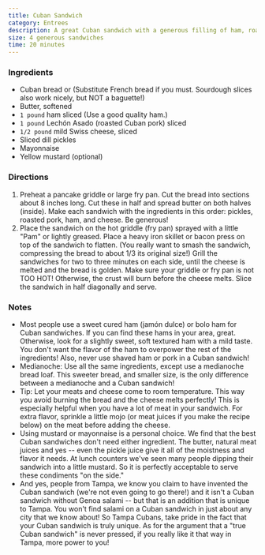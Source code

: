 ```yaml
---
title: Cuban Sandwich
category: Entrees
description: A great Cuban sandwich with a generous filling of ham, roasted Cuban pork, Swiss cheese, and dill pickles. 
size: 4 generous sandwiches
time: 20 minutes
---
```


### Ingredients

* Cuban bread or (Substitute French bread if you must. Sourdough slices also work nicely, but NOT a baguette!)
* Butter, softened
* `1 pound` ham sliced (Use a good quality ham.)
* `1 pound` Lechón Asado (roasted Cuban pork) sliced
* `1/2 pound` mild Swiss cheese, sliced
* Sliced dill pickles
* Mayonnaise
* Yellow mustard (optional)

### Directions

1. Preheat a pancake griddle or large fry pan. Cut the bread into sections about 8 inches long. Cut these in half and spread butter on both halves (inside). Make each sandwich with the ingredients in this order: pickles, roasted pork, ham, and cheese. Be generous!
2. Place the sandwich on the hot griddle (fry pan) sprayed with a little "Pam" or lightly greased. Place a heavy iron skillet or bacon press on top of the sandwich to flatten. (You really want to smash the sandwich, compressing the bread to about 1/3 its original size!) Grill the sandwiches for two to three minutes on each side, until the cheese is melted and the bread is golden. Make sure your griddle or fry pan is not TOO HOT! Otherwise, the crust will burn before the cheese melts. Slice the sandwich in half diagonally and serve.

### Notes

* Most people use a sweet cured ham (jamón dulce) or bolo ham for Cuban sandwiches. If you can find these hams in your area, great. Otherwise, look for a slightly sweet, soft textured ham with a mild taste. You don't want the flavor of the ham to overpower the rest of the ingredients! Also, never use shaved ham or pork in a Cuban sandwich!
* Medianoche: Use all the same ingredients, except use a medianoche bread loaf. This sweeter bread, and smaller size, is the only difference between a medianoche and a Cuban sandwich!
* Tip: Let your meats and cheese come to room temperature. This way you avoid burning the bread and the cheese melts perfectly! This is especially helpful when you have a lot of meat in your sandwich. For extra flavor, sprinkle a little mojo (or meat juices if you make the recipe below) on the meat before adding the cheese.
* Using mustard or mayonnaise is a personal choice. We find that the best Cuban sandwiches don't need either ingredient. The butter, natural meat juices and yes -- even the pickle juice give it all of the moistness and flavor it needs. At lunch counters we've seen many people dipping their sandwich into a little mustard. So it is perfectly acceptable to serve these condiments "on the side."
* And yes, people from Tampa, we know you claim to have invented the Cuban sandwich (we're not even going to go there!) and it isn't a Cuban sandwich without Genoa salami -- but that is an addition that is unique to Tampa. You won't find salami on a Cuban sandwich in just about any city that we know about! So Tampa Cubans, take pride in the fact that your Cuban sandwich is truly unique. As for the argument that a "true Cuban sandwich" is never pressed, if you really like it that way in Tampa, more power to you!